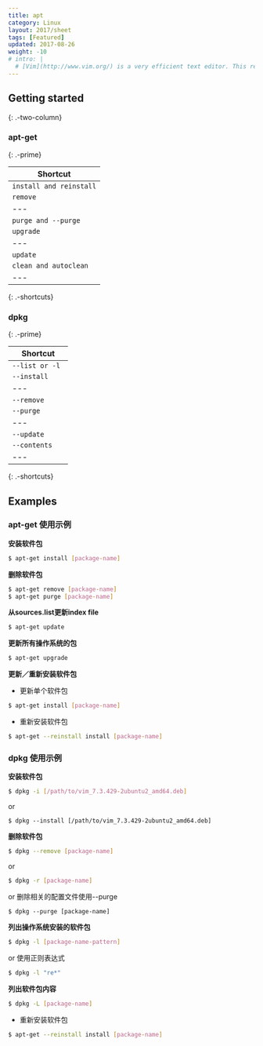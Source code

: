 ```yaml
---
title: apt
category: Linux
layout: 2017/sheet
tags: [Featured]
updated: 2017-08-26
weight: -10
# intro: |
  # [Vim](http://www.vim.org/) is a very efficient text editor. This reference was made for Vim 8.0.
---
```


Getting started
---------------
{: .-two-column}

### apt-get 
{: .-prime}

| Shortcut       |
| ---            |
| `install and reinstall`          |
| `remove`         |
| ---            |
| `purge and --purge`           |
| `upgrade` |
| ---            |
| `update`           |
| `clean and autoclean`          |
| ---            |

{: .-shortcuts}


### dpkg
{: .-prime}

| Shortcut       |
| ---            |
| `--list or -l `          |
| `--install`         |
| ---            |
| `--remove`           |
| `--purge` |
| ---            |
| `--update`           |
| `--contents`          |
| ---            |

{: .-shortcuts}


## Examples

### apt-get 使用示例

**安装软件包**
```bash
$ apt-get install [package-name]
```

**删除软件包**
```bash 
$ apt-get remove [package-name]
$ apt-get purge [package-name] 
```
**从sources.list更新index file**
```bash 
$ apt-get update
```

**更新所有操作系统的包**
```bash 
$ apt-get upgrade
```

**更新／重新安装软件包**

- 更新单个软件包

```bash
$ apt-get install [package-name] 
```

- 重新安装软件包

```bash
$ apt-get --reinstall install [package-name]
```



### dpkg 使用示例

**安装软件包**
```bash
$ dpkg -i [/path/to/vim_7.3.429-2ubuntu2_amd64.deb]
```
or 
```
$ dpkg --install [/path/to/vim_7.3.429-2ubuntu2_amd64.deb]
```

**删除软件包**
```bash 
$ dpkg --remove [package-name]
```
or 
```bash 
$ dpkg -r [package-name]
```
or  删除相关的配置文件使用--purge
```
$ dpkg --purge [package-name]
```



**列出操作系统安装的软件包**
```bash 
$ dpkg -l [package-name-pattern] 
```
or 使用正则表达式
```bash 
$ dpkg -l "re*" 
```

**列出软件包内容**

```bash
$ dpkg -L [package-name]
```

- 重新安装软件包

```bash
$ apt-get --reinstall install [package-name]
```
